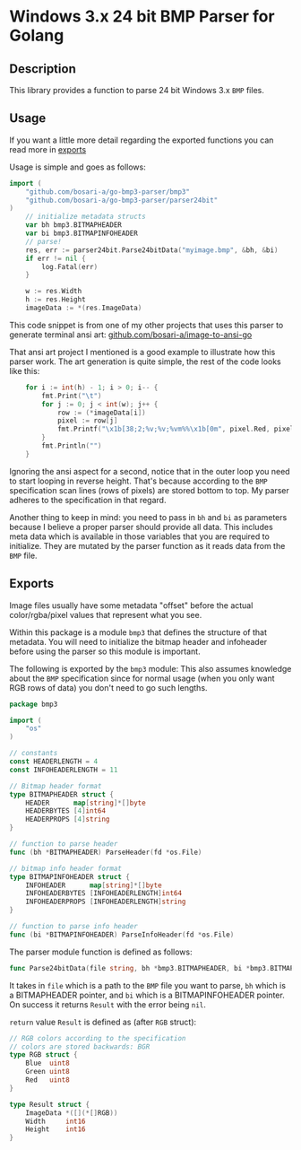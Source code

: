 # Windows 3.x 24 bit BMP Parser for Golang

## Description

This library provides a function to parse 24 bit Windows 3.x `BMP` files.

## Usage

If you want a little more detail regarding the exported functions you can read more in [exports](#exports)

Usage is simple and goes as follows:

```go
import (
	"github.com/bosari-a/go-bmp3-parser/bmp3"
	"github.com/bosari-a/go-bmp3-parser/parser24bit"
)
    // initialize metadata structs
	var bh bmp3.BITMAPHEADER
	var bi bmp3.BITMAPINFOHEADER
    // parse!
	res, err := parser24bit.Parse24bitData("myimage.bmp", &bh, &bi)
	if err != nil {
		log.Fatal(err)
	}

	w := res.Width
	h := res.Height
	imageData := *(res.ImageData)
```

This code snippet is from one of my other projects that uses this parser to generate terminal ansi art: [github.com/bosari-a/image-to-ansi-go](github.com/bosari-a/image-to-ansi-go)

That ansi art project I mentioned is a good example to illustrate how this parser work. The art generation is quite simple, the rest of the code looks like this:

```go
	for i := int(h) - 1; i > 0; i-- {
		fmt.Print("\t")
		for j := 0; j < int(w); j++ {
			row := (*imageData[i])
			pixel := row[j]
			fmt.Printf("\x1b[38;2;%v;%v;%vm%%\x1b[0m", pixel.Red, pixel.Green, pixel.Blue)
		}
		fmt.Println("")
	}
```

Ignoring the ansi aspect for a second, notice that in the outer loop you need to start looping in reverse height. That's because according to the `BMP` specification scan lines (rows of pixels) are stored bottom to top. My parser adheres to the specification in that regard.

Another thing to keep in mind: you need to pass in `bh` and `bi` as parameters because I believe a proper parser should provide all data. This includes meta data which is available in those variables that you are required to initialize. They are mutated by the parser function as it reads data from the `BMP` file.


## Exports

Image files usually have some metadata "offset" before the actual color/rgba/pixel values that represent what you see.

Within this package is a module `bmp3` that defines the structure of that metadata. You will need to initialize the bitmap header and infoheader before using the parser so this module is important.

The following is exported by the `bmp3` module:
This also assumes knowledge about the `BMP` specification since for normal usage (when you only want RGB rows of data) you don't need to go such lengths.

```go
package bmp3

import (
	"os"
)

// constants
const HEADERLENGTH = 4
const INFOHEADERLENGTH = 11

// Bitmap header format
type BITMAPHEADER struct {
	HEADER      map[string]*[]byte
	HEADERBYTES [4]int64
	HEADERPROPS [4]string
}

// function to parse header
func (bh *BITMAPHEADER) ParseHeader(fd *os.File)

// bitmap info header format
type BITMAPINFOHEADER struct {
	INFOHEADER      map[string]*[]byte
	INFOHEADERBYTES [INFOHEADERLENGTH]int64
	INFOHEADERPROPS [INFOHEADERLENGTH]string
}

// function to parse info header
func (bi *BITMAPINFOHEADER) ParseInfoHeader(fd *os.File)
```


The parser module function is defined as follows:

```go
func Parse24bitData(file string, bh *bmp3.BITMAPHEADER, bi *bmp3.BITMAPINFOHEADER) (Result, error)
```
It takes in `file` which is a path to the `BMP` file you want to parse, `bh` which is a BITMAPHEADER pointer, and `bi` which is a BITMAPINFOHEADER pointer. On success it returns `Result` with the error being `nil`.

`return` value `Result` is defined as (after `RGB` struct):
```go
// RGB colors according to the specification
// colors are stored backwards: BGR
type RGB struct {
	Blue  uint8
	Green uint8
	Red   uint8
}

type Result struct {
	ImageData *([](*[]RGB))
	Width     int16
	Height    int16
}
```
